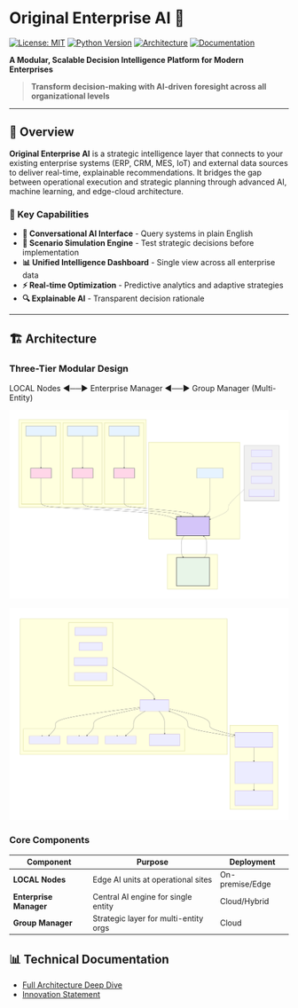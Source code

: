 # Original Enterprise AI 🚀

[![License: MIT](https://img.shields.io/badge/License-MIT-yellow.svg)](https://opensource.org/licenses/MIT)
[![Python Version](https://img.shields.io/badge/python-3.9+-blue.svg)](https://www.python.org/downloads/)
[![Architecture](https://img.shields.io/badge/architecture-modular-green.svg)](https://github.com/yourusername/original-enterprise-ai)
[![Documentation](https://img.shields.io/badge/docs-white_paper-brightgreen.svg)](Original%20Enterprise%20AI-Concept%20by%20Varun%20Pillai.pdf)

**A Modular, Scalable Decision Intelligence Platform for Modern Enterprises**

> **Transform decision-making with AI-driven foresight across all organizational levels**

---

## 📖 Overview

**Original Enterprise AI** is a strategic intelligence layer that connects to your existing enterprise systems (ERP, CRM, MES, IoT) and external data sources to deliver real-time, explainable recommendations. It bridges the gap between operational execution and strategic planning through advanced AI, machine learning, and edge-cloud architecture.

### 🎯 Key Capabilities

- **🤖 Conversational AI Interface** - Query systems in plain English
- **🔮 Scenario Simulation Engine** - Test strategic decisions before implementation
- **📊 Unified Intelligence Dashboard** - Single view across all enterprise data
- **⚡ Real-time Optimization** - Predictive analytics and adaptive strategies
- **🔍 Explainable AI** - Transparent decision rationale

---

## 🏗️ Architecture

### Three-Tier Modular Design

  LOCAL Nodes ◄──► Enterprise Manager ◄──► Group Manager (Multi-Entity)

  ![Architecture Diagram](docs/em.svg.svg)


  ![Architecture Diagram](docs/gm.svg.svg)


### Core Components

| Component | Purpose | Deployment |
|-----------|---------|------------|
| **LOCAL Nodes** | Edge AI units at operational sites | On-premise/Edge |
| **Enterprise Manager** | Central AI engine for single entity | Cloud/Hybrid |
| **Group Manager** | Strategic layer for multi-entity orgs | Cloud |

## 📊 Technical Documentation
- [Full Architecture Deep Dive](architecture.md)
- [Innovation Statement](innovation.md) 



